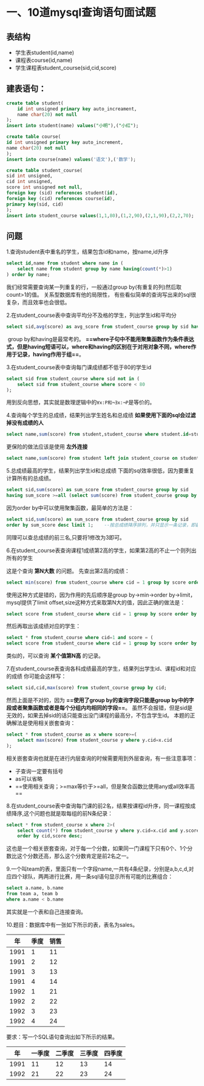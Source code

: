 # 一、10道mysql查询语句面试题

## 表结构

- 学生表student(id,name)
- 课程表course(id,name)
- 学生课程表student_course(sid,cid,score)

## 建表语句：

```sql
create table student(
	id int unsigned primary key auto_increament,
    name char(20) not null
);
insert into student(name) values("小明"),("小红");

create table course(
id int unsigned primary key auto_increment,
name char(20) not null
);
insert into course(name) values('语文'),('数学');

create table student_course(
sid int unsigned,
cid int unsigned,
score int unsigned not null,
foreign key (sid) references student(id),
foreign key (cid) references course(id),
primary key(sid, cid)
);
insert into student_course values(1,1,80),(1,2,90),(2,1,90),(2,2,70);
```

## 问题

1.查询student表中重名的学生，结果包含id和name，按name,id升序

```sql
select id,name from student where name in (
	select name from student group by name having(count(*)>1)
) order by name;
```

我们经常需要查询某一列重复的行，一般通过group by(有重复的列)然后取count>1的值。 关系型数据库有他的局限性， 有些看似简单的查询写出来的sql很复杂，而且效率也会很低。

2.在student_course表中查询平均分不及格的学生，列出学生id和平均分

```sql
select sid,avg(score) as avg_score from student_course group by sid having(avg_score<60);
```

​	group by和having是最常考的。 **==where子句中不能用聚集函数作为条件表达式，但是having短语可以，where和having的区别在于对用对象不同，where作用于记录，having作用于组==**。

3.在student_course表中查询每门课成绩都不低于80的学生id

```sql
select sid from student_course where sid not in (
	select sid from student_course where score < 80
);
```

用到反向思想，其实就是数理逻辑中的`∀x:P和¬∃x:¬P`是等价的。

4.查询每个学生的总成绩，结果列出学生姓名和总成绩 **如果使用下面的sql会过滤掉没有成绩的人**

```sql
select name,sum(score) from student,student_course where student.id=student_score.sid group by sid;
```

更保险的做法应该是使用 **左外连接**

```sql
select name,sum(score) from student left join student_course on student.id=student_course.id group by sid;
```

5.总成绩最高的学生，结果列出学生id和总成绩 下面的sql效率很低，因为要重复计算所有的总成绩。

```sql
select sid,sum(score) as sum_score from student_course group by sid 
having sum_score >=all (select sum(score) from student_course group by sid);
```

因为order by中可以使用聚集函数，最简单的方法是：

```sql
select sid,sum(score) as sum_score from student_course group by sid
order by sum_score desc limit 1;	--按总成绩降序排列，并只显示一条记录，即最高成绩--
```

同理可以查总成绩的前三名,只要将1修改为3即可。

6.在student_course表查询课程1成绩第2高的学生，如果第2高的不止一个则列出所有的学生

这是个查询 **第N大数** 的问题。 先查出第2高的成绩：

```sql
select min(score) from student_course where cid = 1 group by score order by score desc limit 2;
```

使用这种方式是错的，因为作用的先后顺序是group by->min->order by->limit，mysql提供了limit offset,size这种方式来取第N大的值，因此正确的做法是：

```sql
select score from student_course where cid = 1 group by score order by score desc limit 1,1;
```

然后再取出该成绩对应的学生：

```sql
select * from student_course where cid=1 and score = (
select score from student_course where cid = 1 group by score order by score desc limit 1,1);
```

类似的，可以查询 **某个值第N高** 的记录。

7.在student_course表查询各科成绩最高的学生，结果列出学生id、课程id和对应的成绩 你可能会这样写：

```sql
select sid,cid,max(score) from student_course group by cid;
```

然而上面是不对的，因为 **==使用了group by的查询字段只能是group by中的字段或者聚集函数或者是每个分组内均相同的字段==**。 虽然不会报错，但是sid是无效的，如果去掉sid的话只能查出没门课程的最高分，不包含学生id。 本题的正确解法是使用相关嵌套查询：

```sql
select * from student_course as x where score>=(
	select max(score) from student_course y where y.cid=x.cid
);
```

相关嵌套查询也就是在进行内层查询的时候需要用到外层查询，有一些注意事项：

- 子查询一定要有括号
- as可以省略
- ==使用相关查询；>=max等价于>=all，但是聚合函数比使用any或all效率高==

8.在student_course表中查询每门课的前2名，结果按课程id升序，同一课程按成绩降序,这个问题也就是取每组的前N条纪录：

```sql
select * from student_course x where 2>(
    select count(*) from student_course y where y.cid=x.cid and y.score>x.score)
    order by cid,score desc;
```

​	这也是一个相关嵌套查询，对于每一个分数，如果同一门课程下只有0个、1个分数比这个分数还高，那么这个分数肯定是前2名之一。

9.一个叫team的表，里面只有一个字段name,一共有4条纪录，分别是a,b,c,d,对应四个球队，两两进行比赛，用一条sql语句显示所有可能的比赛组合：

```sql
select a.name, b.name
from team a, team b
where a.name < b.name
```

其实就是一个表和自己连接查询。

10.题目：数据库中有一张如下所示的表，表名为sales。

| 年   | 季度 | 销售 |
| ---- | ---- | ---- |
| 1991 | 1    | 11   |
| 1991 | 2    | 12   |
| 1991 | 3    | 13   |
| 1991 | 4    | 14   |
| 1992 | 1    | 21   |
| 1992 | 2    | 22   |
| 1992 | 3    | 23   |
| 1992 | 4    | 24   |

要求：写一个SQL语句查询出如下所示的结果。

| 年   | 一季度 | 二季度 | 三季度 | 四季度 |
| ---- | ------ | ------ | ------ | ------ |
| 1991 | 11     | 12     | 13     | 14     |
| 1992 | 21     | 22     | 23     | 24     |











